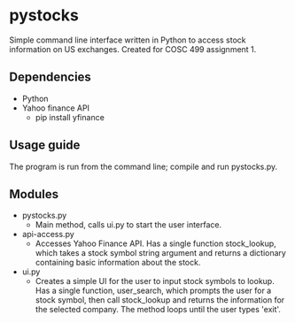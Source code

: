 # pystocks
Simple command line interface written in Python to access stock information on US exchanges. Created for COSC 499 assignment 1.

## Dependencies
* Python
* Yahoo finance API
    * pip install yfinance

## Usage guide
The program is run from the command line; compile and run pystocks.py.

## Modules
* pystocks.py
    * Main method, calls ui.py to start the user interface.
* api-access.py
    * Accesses Yahoo Finance API. Has a single function stock_lookup, which takes a stock symbol string argument and returns a dictionary containing basic information about the stock.
* ui.py
    * Creates a simple UI for the user to input stock symbols to lookup. Has a single function, user_search, which prompts the user for a stock symbol, then call stock_lookup and returns the information for the selected company. The method loops until the user types 'exit'.
